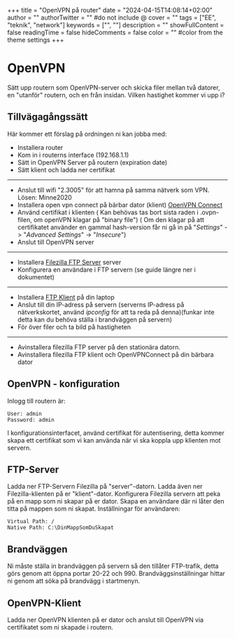 +++
title = "OpenVPN på router"
date = "2024-04-15T14:08:14+02:00"
author = ""
authorTwitter = "" #do not include @
cover = ""
tags = ["EE", "teknik", "network"]
keywords = ["", ""]
description = ""
showFullContent = false
readingTime = false
hideComments = false
color = "" #color from the theme settings
+++

# OpenVPN
Sätt upp routern som OpenVPN-server och skicka filer mellan två datorer, en "utanför" routern, och en från
insidan. Vilken hastighet kommer vi upp i?

## Tillvägagångssätt
Här kommer ett förslag på ordningen ni kan jobba med:
 - Installera router
 - Kom in i routerns interface (192.168.1.1)
 - Sätt in OpenVPN Server på routern (expiration date)
 - Sätt klient och ladda ner certifikat
---
 - Anslut till wifi "2.3005" för att hamna på samma nätverk som VPN. Lösen: Minne2020
 - Installera open vpn connect på bärbar dator (klient)  [OpenVPN Connect](https://openvpn.net/client/client-connect-vpn-for-windows/)
 - Använd certifikat i klienten ( Kan behövas tas bort sista raden i .ovpn-filen, om openVPN klagar på "binary file") ( Om den klagar på att certifikatet använder en gammal hash-version får ni gå in på "*Settings*" -> "*Advanced Settings*" -> "*Insecure*")
 - Anslut till OpenVPN server
---
 - Installera [Filezilla FTP Server](https://filezilla-project.org/download.php?platform=win64&type=server) server
 - Konfigurera en användare i FTP servern (se guide längre ner i dokumentet)
---
 - Installera [FTP Klient]( https://filezilla-project.org/download.php) på din laptop
 - Anslut till din IP-adress på servern (serverns IP-adress på nätverkskortet, använd *ipconfig* för att ta reda på denna)(funkar inte detta kan du behöva ställa i brandväggen på servern)
 - För över filer och ta bild på hastigheten
----
 - Avinstallera filezilla FTP server på den stationära datorn.
 - Avinstallera filezilla FTP klient och OpenVPNConnect på din bärbara dator


## OpenVPN - konfiguration
Inlogg till routern är:

    User: admin
    Password: admin

I konfigurationsinterfacet, använd certifikat för autentisering, detta kommer skapa ett certifikat som vi kan
använda när vi ska koppla upp klienten mot servern.
## FTP-Server
Ladda ner FTP-Servern Filezilla på "server"-datorn. Ladda även ner Filezilla-klienten på er "klient"-dator.
Konfigurera Filezilla servern att peka på en mapp som ni skapar på er dator. Skapa en användare där ni låter
den titta på mappen som ni skapat. Inställningar för användaren:

    Virtual Path: /
    Native Path: C:\DinMappSomDuSkapat

## Brandväggen
Ni måste ställa in brandväggen på servern så den tillåter FTP-trafik, detta görs genom att öppna portar 20-22
och 990. Brandväggsinställningar hittar ni genom att söka på brandvägg i startmenyn.

## OpenVPN-Klient
Ladda ner OpenVPN klienten på er dator och anslut till OpenVPN via certifikatet som ni skapade i routern.